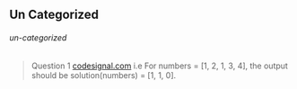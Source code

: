 ## Un Categorized

###### un-categorized
> Question 1
[codesignal.com](https://app.codesignal.com/standardized-test/GgvonNCksGzjey46c/task/5eHjzp3jhwjqbj6Zg)
i.e For numbers = [1, 2, 1, 3, 4], the output should be solution(numbers) = [1, 1, 0].